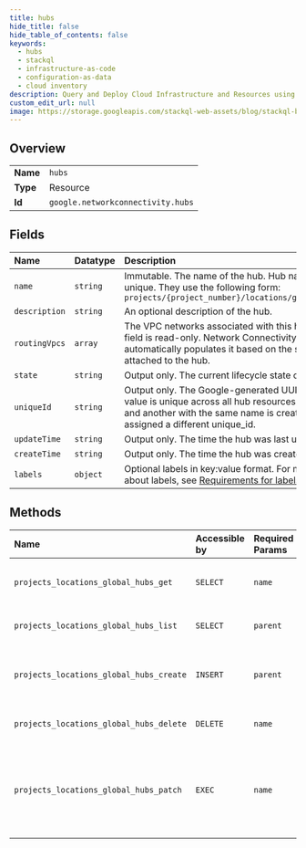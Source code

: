 ```yaml
---
title: hubs
hide_title: false
hide_table_of_contents: false
keywords:
  - hubs
  - stackql
  - infrastructure-as-code
  - configuration-as-data
  - cloud inventory
description: Query and Deploy Cloud Infrastructure and Resources using SQL
custom_edit_url: null
image: https://storage.googleapis.com/stackql-web-assets/blog/stackql-blog-post-featured-image.png
---
```

  
    

## Overview
<table><tbody>
<tr><td><b>Name</b></td><td><code>hubs</code></td></tr>
<tr><td><b>Type</b></td><td>Resource</td></tr>
<tr><td><b>Id</b></td><td><code>google.networkconnectivity.hubs</code></td></tr>
</tbody></table>

## Fields
| Name | Datatype | Description |
|:-----|:---------|:------------|
| `name` | `string` | Immutable. The name of the hub. Hub names must be unique. They use the following form: `projects/{project_number}/locations/global/hubs/{hub_id}` |
| `description` | `string` | An optional description of the hub. |
| `routingVpcs` | `array` | The VPC networks associated with this hub's spokes. This field is read-only. Network Connectivity Center automatically populates it based on the set of spokes attached to the hub. |
| `state` | `string` | Output only. The current lifecycle state of this hub. |
| `uniqueId` | `string` | Output only. The Google-generated UUID for the hub. This value is unique across all hub resources. If a hub is deleted and another with the same name is created, the new hub is assigned a different unique_id. |
| `updateTime` | `string` | Output only. The time the hub was last updated. |
| `createTime` | `string` | Output only. The time the hub was created. |
| `labels` | `object` | Optional labels in key:value format. For more information about labels, see [Requirements for labels](https://cloud.google.com/resource-manager/docs/creating-managing-labels#requirements). |
## Methods
| Name | Accessible by | Required Params | Description |
|:-----|:--------------|:----------------|:------------|
| `projects_locations_global_hubs_get` | `SELECT` | `name` | Gets details about the specified hub. |
| `projects_locations_global_hubs_list` | `SELECT` | `parent` | Lists hubs in a given project. |
| `projects_locations_global_hubs_create` | `INSERT` | `parent` | Creates a new hub in the specified project. |
| `projects_locations_global_hubs_delete` | `DELETE` | `name` | Deletes the specified hub. |
| `projects_locations_global_hubs_patch` | `EXEC` | `name` | Updates the description and/or labels of the specified hub. |
